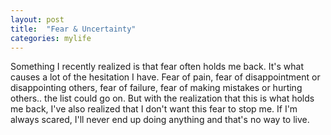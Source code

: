 ```yaml
---
layout: post
title:  "Fear & Uncertainty"
categories: mylife
---
```


Something I recently realized is that fear often holds me back. It's what causes a lot of the hesitation I have. Fear of pain, fear of disappointment or disappointing others, fear of failure, fear of making mistakes or hurting others.. the list could go on. But with the realization that this is what holds me back, I've also realized that I don't want this fear to stop me. If I'm always scared, I'll never end up doing anything and that's no way to live.